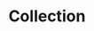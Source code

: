 ---
title: Collection
layout: collection
tutorials:
   - label: Undergraduate and Postgraduate level Statistics course Assignements and Solutions
     description: Multiple problems, assignments and solutions for an undergraduate and postgraduate level course on Statistics, from Indian Statistical Institute, Kolkata.
     links:
        - title: Bachelor of Statistics (B.Stat.) Assignements
          url: https://github.com/subroy13/bstat-assignments
        - title: Masters of Statistics (M.Stat.) Assignements
          url: https://github.com/subroy13/mstat-assignments
   - label: Natural Language Processing in R
     description: A complete example of a natural language processing project using R. Investigates the changes in english language in speeches of US presidents over time.
     links:
        - title: Text Mining in R
          url: "https://subroy13.github.io/party-classification-us-presidents-nlp/chapter1.html"
        - title: Text Classification in R
          url: "https://subroy13.github.io/party-classification-us-presidents-nlp/chapter2.html"
        - title: Changepoint Analysis of Linguistics in R
          url: "https://subroy13.github.io/party-classification-us-presidents-nlp/chapter3.html"
   - label: Reinforcement Learning Introductory Tutorial
     description: An introductory tutorial series for basics of Reinforcement learning. Requires some mathematical background and understanding of Python.
     links:
       - title: "Reinforcement Learning Tutorial Series Part 1 to Part 7"
         url: "https://statwizard.substack.com/t/reinforcement-learning-series"
   - label: Generative AI Introductory Tutorial
     description: An introductory tutorial series for basics of generative AI, without much mathematical requirements
     links:
       - title: "Generative AI LLM Series Part 1 to Part 6"
         url: "https://statwizard.substack.com/t/generative-ai-llm-series"
   - label: Visual proof of the formula for area of a circle.
     description: Possibly the best visual proof I have seen so far. The proof is by Rabbi Abraham (a Jewish philosopher living in Spain and France).
     links:
       - title: "Alexander Bogomolny's post on the Area of Circle by Rabbi Abraham bar Hiyya Hanasi"
         url: https://www.cut-the-knot.org/Curriculum/Geometry/RABH.shtml
   - label: Explorable Explorations
     description: It is a decentralized “movement” of creators that creates cool interactive ways to learn different scientific ideas.
     links:
       - title: "Explorable Explanations"
         link: https://explorabl.es/
       - title: Embedding projector
         link: https://projector.tensorflow.org/
       - title: The Evolution of Trust
         link: https://ncase.me/trust/
       - title: Seeing Theory
         link: https://seeing-theory.brown.edu/

quotes:
  - quote: Fire, uncontrolled, can burn your house down. Fire, controlled, can cook your food & keep you warm. Can we control what we've made?
    by: Nicky Case

  - quote: "Both the optimist and the pessimist contribute to society: the optimist invents the airplane, and the pessimist invents the parachute."
    by: Gil Stern

  - quote: We are smart, but not because we stand on the shoulders of giants or are giants ourselves. We stand on the shoulders of a very large pyramid of hobbits.
    by: Joseph Heinrich

  - quote: The ultimate fate of all intelligent beings is always to become as grand as their thoughts.
    by: Cixin Liu

  - quote: If the human brain were so simple that we could understand it, we would be so simple that we couldn’t.
    by: Emerson M. Pugh

  - quote: Failing to prepare is the same as preparing to fail.
    by: Benjamin Franklin

  - quote: The best time to plant a tree was 30 years ago. The second best time is today.
    by: Unknown

  - quote: What customer wants, is not a “perfect product”, but a “reliable product”
    by: Edward Deming

  - quote: The world is awful. The world is much better. The world can be much better. It is wrong to think these three statements contradict each other. We need to see that they are all true to see that a better world is possible.
    by: Max Roser

ideas:
  - description: A product where there is a small camera inside the refrigerator. It takes picutres of the inside of the refrigerator and detects what vegetables / groceries are there using object detection. It then compares against historical eating behaviour of the owner and tells if something needs to be refilled.
    date: 2024-07-15
    type: Technical
  - description: A product which uses doorbell camera to take pictures, and then perform face detection and match against your contact list (or social network friend list). Whenever someone rings your doorbell, it says aloud who it is.
    date: 2024-07-15
    type: Academic
---